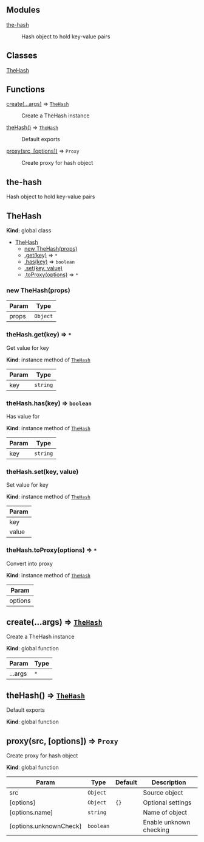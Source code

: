 <!--- Code generated by @the-/script-doc. DO NOT EDIT. -->

## Modules

<dl>
<dt><a href="#module_the-hash">the-hash</a></dt>
<dd><p>Hash object to hold key-value pairs</p>
</dd>
</dl>

## Classes

<dl>
<dt><a href="#TheHash">TheHash</a></dt>
<dd></dd>
</dl>

## Functions

<dl>
<dt><a href="#create">create(...args)</a> ⇒ <code><a href="#TheHash">TheHash</a></code></dt>
<dd><p>Create a TheHash instance</p>
</dd>
<dt><a href="#theHash">theHash()</a> ⇒ <code><a href="#TheHash">TheHash</a></code></dt>
<dd><p>Default exports</p>
</dd>
<dt><a href="#proxy">proxy(src, [options])</a> ⇒ <code>Proxy</code></dt>
<dd><p>Create proxy for hash object</p>
</dd>
</dl>

<a name="module_the-hash"></a>

## the-hash
Hash object to hold key-value pairs

<a name="TheHash"></a>

## TheHash
**Kind**: global class  

* [TheHash](#TheHash)
    * [new TheHash(props)](#new_TheHash_new)
    * [.get(key)](#TheHash+get) ⇒ <code>\*</code>
    * [.has(key)](#TheHash+has) ⇒ <code>boolean</code>
    * [.set(key, value)](#TheHash+set)
    * [.toProxy(options)](#TheHash+toProxy) ⇒ <code>\*</code>

<a name="new_TheHash_new"></a>

### new TheHash(props)

| Param | Type |
| --- | --- |
| props | <code>Object</code> | 

<a name="TheHash+get"></a>

### theHash.get(key) ⇒ <code>\*</code>
Get value for key

**Kind**: instance method of [<code>TheHash</code>](#TheHash)  

| Param | Type |
| --- | --- |
| key | <code>string</code> | 

<a name="TheHash+has"></a>

### theHash.has(key) ⇒ <code>boolean</code>
Has value for

**Kind**: instance method of [<code>TheHash</code>](#TheHash)  

| Param | Type |
| --- | --- |
| key | <code>string</code> | 

<a name="TheHash+set"></a>

### theHash.set(key, value)
Set value for key

**Kind**: instance method of [<code>TheHash</code>](#TheHash)  

| Param |
| --- |
| key | 
| value | 

<a name="TheHash+toProxy"></a>

### theHash.toProxy(options) ⇒ <code>\*</code>
Convert into proxy

**Kind**: instance method of [<code>TheHash</code>](#TheHash)  

| Param |
| --- |
| options | 

<a name="create"></a>

## create(...args) ⇒ [<code>TheHash</code>](#TheHash)
Create a TheHash instance

**Kind**: global function  

| Param | Type |
| --- | --- |
| ...args | <code>\*</code> | 

<a name="theHash"></a>

## theHash() ⇒ [<code>TheHash</code>](#TheHash)
Default exports

**Kind**: global function  
<a name="proxy"></a>

## proxy(src, [options]) ⇒ <code>Proxy</code>
Create proxy for hash object

**Kind**: global function  

| Param | Type | Default | Description |
| --- | --- | --- | --- |
| src | <code>Object</code> |  | Source object |
| [options] | <code>Object</code> | <code>{}</code> | Optional settings |
| [options.name] | <code>string</code> |  | Name of object |
| [options.unknownCheck] | <code>boolean</code> |  | Enable unknown checking |

